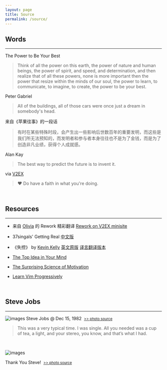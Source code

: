 ```yaml
---
layout: page
title: Source
permalink: /source/
---
```


## Words
---

The Power to Be Your Best

> Think of all the power on this earth, the power of nature and human beings, the power of spirit, and speed, and determination, and then realize that of all these powers, none is more important then the power that resize  within the minds of our soul, the power to learn, to communicate, to imagine, to create, the power to be your best.

Peter Gabriel

> All of the buildings, all of those cars were once just a dream in somebody's head.

来自《苹果往事》的一段话

> 有时在某些特殊时段，会产生出一些影响后世数百年的重要发明，而这些是我们所无法预知的，而发明者和参与者本身往往也不是为了金钱，而是为了创造非凡业绩，获得个人成就感。

Alan Kay

> The best way to predict the future is to invent it.

via [V2EX](https://www.v2ex.com "V2EX")

> ♥ Do have a faith in what you're doing.

<br />

## Resources
---
+ 来自 [Olivia](http://o.olivida.com) 的 Rework 精彩翻译 [Rework on V2EX minisite](http://www.v2ex.com/rework/index.html)

+ 37singals' Getting Real [中文版](http://cnborn.net/docs/getting_real/index.html)

+ 《失控》 by [Kevin Kelly](http://www.kk.org) [英文原版](http://www.kk.org/outofcontrol/contents.php)  [译言翻译版本](http://article.yeeyan.org/view/out_of_control/32089)

+ [The Top Idea in Your Mind](http://www.paulgraham.com/top.html "The Top Idea in Your Mind")

+ [The Surprising Science of Motivation](http://www.ted.com/talks/dan_pink_on_motivation.html)

+ [Learn Vim Progressively](http://yannesposito.com/Scratch/en/blog/Learn-Vim-Progressively/ "Learn Vim Progressively")

<br />

## Steve Jobs
---
![images](http://eyeofthefish.org/wp-content/uploads/2010/12/steve-jobs-at-home-1982.jpg "Steve Jobs @ Dec 15, 1982")
Steve Jobs @ Dec 15, 1982&nbsp;&nbsp;<small>[>> photo source](http://eyeofthefish.org)</small>

>This was a very typical time. I was single. All you needed was a cup of tea, a light, and your stereo, you know, and that’s what I had.

<br />

![images](http://edibleapple.com/wp-content/uploads/2011/06/steve-laurene-powell-jobs.jpg "Steve Jobs @ 2011 WWDC")

Thank You Steve!&nbsp;&nbsp;<small>[>> photo source](http://edibleapple.com)</small>
